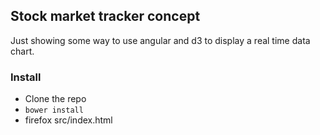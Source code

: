 ## Stock market tracker concept ##

Just showing some way to use angular and d3 to display a real time data chart.

### Install ###

* Clone the repo
* `bower install`
* firefox src/index.html
